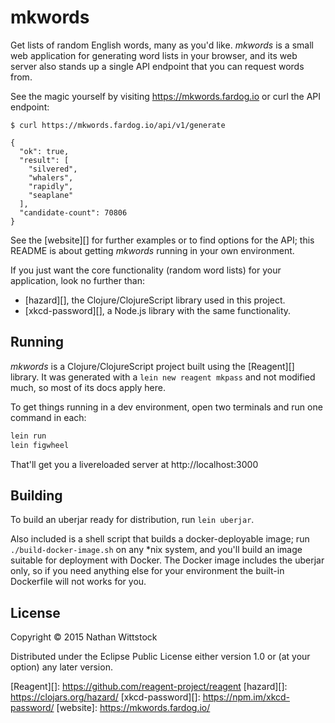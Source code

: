 # mkwords

Get lists of random English words, many as you'd like. _mkwords_ is a small web
application for generating word lists in your browser, and its web server also
stands up a single API endpoint that you can request words from.

See the magic yourself by visiting https://mkwords.fardog.io or curl the API
endpoint:

```
$ curl https://mkwords.fardog.io/api/v1/generate

{
  "ok": true,
  "result": [
    "silvered",
    "whalers",
    "rapidly",
    "seaplane"
  ],
  "candidate-count": 70806
}
```

See the [website][] for further examples or to find options for the API; this
README is about getting _mkwords_ running in your own environment.

If you just want the core functionality (random word lists) for your
application, look no further than:

- [hazard][], the Clojure/ClojureScript library used in this project.
- [xkcd-password][], a Node.js library with the same functionality.

## Running

_mkwords_ is a Clojure/ClojureScript project built using the [Reagent][]
library. It was generated with a `lein new reagent mkpass` and not modified
much, so most of its docs apply here.

To get things running in a dev environment, open two terminals and run one
command in each:

```bash
lein run
lein figwheel
```

That'll get you a livereloaded server at http://localhost:3000

## Building

To build an uberjar ready for distribution, run `lein uberjar`.

Also included is a shell script that builds a docker-deployable image; run
`./build-docker-image.sh` on any *nix system, and you'll build an image suitable
for deployment with Docker. The Docker image includes the uberjar only, so if
you need anything else for your environment the built-in Dockerfile will not
works for you.

## License

Copyright © 2015 Nathan Wittstock

Distributed under the Eclipse Public License either version 1.0 or (at
your option) any later version.

[Reagent][]: https://github.com/reagent-project/reagent
[hazard][]: https://clojars.org/hazard/
[xkcd-password][]: https://npm.im/xkcd-password/
[website]: https://mkwords.fardog.io/
